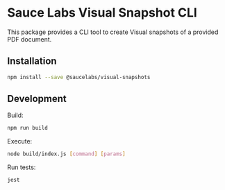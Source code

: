 # Sauce Labs Visual Snapshot CLI

This package provides a CLI tool to create Visual snapshots of a provided PDF document.

## Installation

```sh
npm install --save @saucelabs/visual-snapshots
```

## Development

Build:

```sh
npm run build
```

Execute:

```sh
node build/index.js [command] [params] 
```

Run tests:

```sh
jest
```
